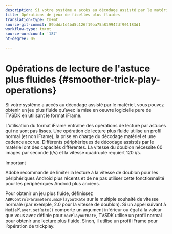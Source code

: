```yaml
---
description: Si votre système a accès au décodage assisté par le matériel, vous pouvez obtenir un jeu plus fluide qu’avec la mise en oeuvre logicielle pure de TVSDK en utilisant le format iFrame.
title: Opérations de jeux de ficelles plus fluides
translation-type: tm+mt
source-git-commit: 89bdda1d4bd5c126f19ba75a819942df901183d1
workflow-type: tm+mt
source-wordcount: '187'
ht-degree: 0%

---
```



# Opérations de lecture de l&#39;astuce plus fluides {#smoother-trick-play-operations}

Si votre système a accès au décodage assisté par le matériel, vous pouvez obtenir un jeu plus fluide qu’avec la mise en oeuvre logicielle pure de TVSDK en utilisant le format iFrame.

<!--<a id="section_3DBFD7A3D1C7453096D3D3885E786263"></a>-->

L’utilisation du format iFrame entraîne des opérations de lecture par astuces qui ne sont pas lisses. Une opération de lecture plus fluide utilise un profil normal (et non iFrame), la prise en charge du décodage matériel et une cadence accrue. Différents périphériques de décodage assistés par le matériel ont des capacités différentes. La vitesse du doublon nécessite 60 images par seconde (i/s) et la vitesse quadruple requiert 120 i/s.

>[!IMPORTANT]
>
>Adobe recommande de limiter la lecture à la vitesse de doublon pour les périphériques Android plus récents et de ne pas utiliser cette fonctionnalité pour les périphériques Android plus anciens.

Pour obtenir un jeu plus fluide, définissez `ABRControlParameters.maxPlayoutRate` sur le multiple souhaité de vitesse normale (par exemple, 2.0 pour la vitesse de doublon). Si un appel suivant à `MediaPlayer.setRate()` comporte un argument inférieur ou égal à la valeur que vous avez définie pour `maxPlayoutRate`, TVSDK utilise un profil normal pour obtenir une lecture plus fluide. Sinon, il utilise un profil iFrame pour l’opération de trickplay.
